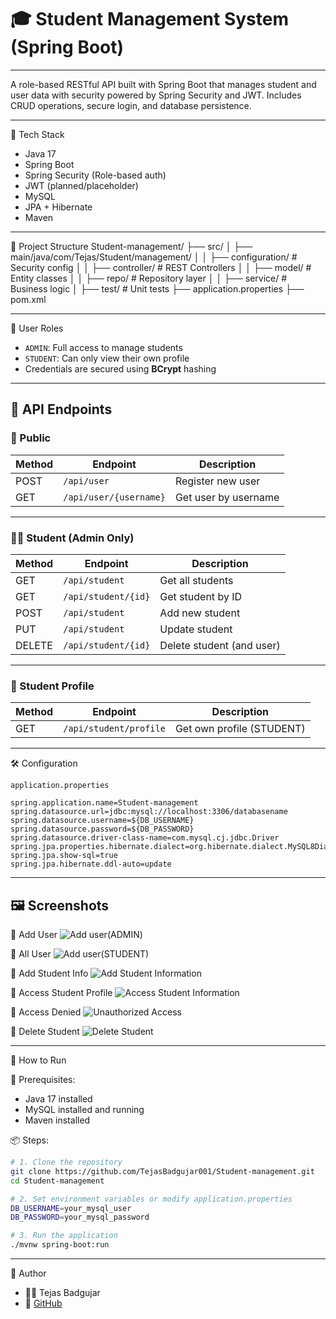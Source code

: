 # 🎓 Student Management System (Spring Boot)
-----------------------------------------------------------------------------------------------------------------------------------------------------------------------------------------------------
A role-based RESTful API built with Spring Boot that manages student and user data with security powered by Spring Security and JWT. Includes CRUD operations, secure login, and database persistence.

------------------------------------------------------------------------------------------------------------------------------------------------------------------------------------------------------

🚀 Tech Stack

- Java 17
- Spring Boot
- Spring Security (Role-based auth)
- JWT (planned/placeholder)
- MySQL
- JPA + Hibernate
- Maven

------------------------------------------------------------------------------------------------------------------------------------------------------------------------------------------------------

📂 Project Structure
Student-management/
├── src/
│ ├── main/java/com/Tejas/Student/management/
│ │ ├── configuration/ # Security config
│ │ ├── controller/ # REST Controllers
│ │ ├── model/ # Entity classes
│ │ ├── repo/ # Repository layer
│ │ ├── service/ # Business logic
│ ├── test/ # Unit tests
├── application.properties
├── pom.xml

------------------------------------------------------------------------------------------------------------------------------------------------------------------------------------------------------

🔐 User Roles

- `ADMIN`: Full access to manage students
- `STUDENT`: Can only view their own profile
- Credentials are secured using **BCrypt** hashing

------------------------------------------------------------------------------------------------------------------------------------------------------------------------------------------------------

## 📌 API Endpoints

### 🔑 Public

| Method | Endpoint         | Description         |
|--------|------------------|---------------------|
| POST   | `/api/user`      | Register new user   |
| GET    | `/api/user/{username}` | Get user by username |

------------------------------------------------------------------------------------------------------------------------------------------------------------------------------------------------------

### 👩‍🎓 Student (Admin Only)

| Method | Endpoint            | Description               |
|--------|---------------------|---------------------------|
| GET    | `/api/student`      | Get all students          |
| GET    | `/api/student/{id}` | Get student by ID         |
| POST   | `/api/student`      | Add new student           |
| PUT    | `/api/student`      | Update student            |
| DELETE | `/api/student/{id}` | Delete student (and user) |

------------------------------------------------------------------------------------------------------------------------------------------------------------------------------------------------------

### 👤 Student Profile

| Method | Endpoint              | Description                |
|--------|-----------------------|----------------------------|
| GET    | `/api/student/profile` | Get own profile (STUDENT) |

------------------------------------------------------------------------------------------------------------------------------------------------------------------------------------------------------

🛠️ Configuration

`application.properties`

```properties
spring.application.name=Student-management
spring.datasource.url=jdbc:mysql://localhost:3306/databasename
spring.datasource.username=${DB_USERNAME}
spring.datasource.password=${DB_PASSWORD}
spring.datasource.driver-class-name=com.mysql.cj.jdbc.Driver
spring.jpa.properties.hibernate.dialect=org.hibernate.dialect.MySQL8Dialect
spring.jpa.show-sql=true
spring.jpa.hibernate.ddl-auto=update
```

------------------------------------------------------------------------------------------------------------------------------------------------------------------------------------------------------

## 🖼️ Screenshots

🔹 Add User
![Add user(ADMIN)](screenshots/AdminSignIn.png)

🔹 All User
![Add user(STUDENT)](screenshots/StudentSignIn.png)

🔹 Add Student Info
![Add Student Information](screenshots/InsertStudent.png)

🔹 Access Student Profile
![Access Student Information](screenshots/StudentAccess.png)

🔹 Access Denied
![Unauthorized Access](screenshots/UnauthorizedAccess.png)

🔹 Delete Student
![Delete Student](screenshots/DeleteStudent.png)

------------------------------------------------------------------------------------------------------------------------------------------------------------------------------------------------------

🏁 How to Run

📌 Prerequisites:
- Java 17 installed
- MySQL installed and running
- Maven installed

 📦 Steps:
```bash
# 1. Clone the repository
git clone https://github.com/TejasBadgujar001/Student-management.git
cd Student-management

# 2. Set environment variables or modify application.properties
DB_USERNAME=your_mysql_user
DB_PASSWORD=your_mysql_password

# 3. Run the application
./mvnw spring-boot:run
```
------------------------------------------------------------------------------------------------------------------------------------------------------------------------------------------------------

🤝 Author

- 👨‍💻 Tejas Badgujar
- 🔗 [GitHub](https://github.com/TejasBadgujar001)
